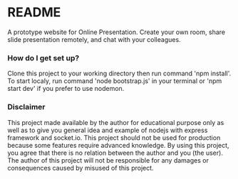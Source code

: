 # README #

A prototype website for Online Presentation. Create your own room, share slide presentation remotely, 
and chat with your colleagues. 

### How do I get set up? ###

Clone this project to your working directory then run command 'npm install'. To start localy, run command 'node bootstrap.js'
in your terminal or 'npm start dev' if you prefer to use nodemon.

### Disclaimer ###

This project made available by the author for educational purpose only as well as to give you general 
idea and example of nodejs with express framework and socket.io. This project should not be used for production
because some features require advanced knowledge. By using this project, you agree that there is 
no relation between the author and you (the user). The author of this project will not be responsible
for any damages or consequences caused by misused of this project.